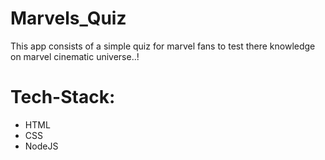 # Marvels_Quiz
This app consists of a simple quiz for marvel fans to test there knowledge on marvel cinematic universe..!


# Tech-Stack:
- HTML
- CSS
- NodeJS
